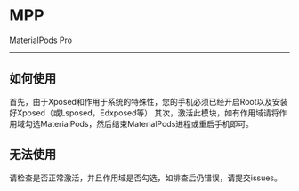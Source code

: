 # MPP
MaterialPods Pro
***
## 如何使用
首先，由于Xposed和作用于系统的特殊性，您的手机必须已经开启Root以及安装好Xposed（或Lsposed，Edxposed等）
其次，激活此模块，如有作用域请将作用域勾选MaterialPods，然后结束MaterialPods进程或重启手机即可。

## 无法使用
请检查是否正常激活，并且作用域是否勾选，如排查后仍错误，请提交issues。